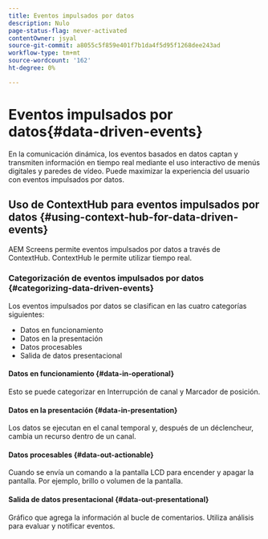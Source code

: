 ```yaml
---
title: Eventos impulsados por datos
description: Nulo
page-status-flag: never-activated
contentOwner: jsyal
source-git-commit: a8055c5f859e401f7b1da4f5d95f1268dee243ad
workflow-type: tm+mt
source-wordcount: '162'
ht-degree: 0%

---
```



# Eventos impulsados por datos{#data-driven-events}

En la comunicación dinámica, los eventos basados en datos captan y transmiten información en tiempo real mediante el uso interactivo de menús digitales y paredes de vídeo. Puede maximizar la experiencia del usuario con eventos impulsados por datos.

## Uso de ContextHub para eventos impulsados por datos {#using-context-hub-for-data-driven-events}

AEM Screens permite eventos impulsados por datos a través de ContextHub. ContextHub le permite utilizar tiempo real.

### Categorización de eventos impulsados por datos {#categorizing-data-driven-events}

Los eventos impulsados por datos se clasifican en las cuatro categorías siguientes:

* Datos en funcionamiento
* Datos en la presentación
* Datos procesables
* Salida de datos presentacional

#### Datos en funcionamiento {#data-in-operational}

Esto se puede categorizar en Interrupción de canal y Marcador de posición.

#### Datos en la presentación {#data-in-presentation}

Los datos se ejecutan en el canal temporal y, después de un déclencheur, cambia un recurso dentro de un canal.

#### Datos procesables {#data-out-actionable}

Cuando se envía un comando a la pantalla LCD para encender y apagar la pantalla. Por ejemplo, brillo o volumen de la pantalla.

#### Salida de datos presentacional {#data-out-presentational}

Gráfico que agrega la información al bucle de comentarios. Utiliza análisis para evaluar y notificar eventos.
